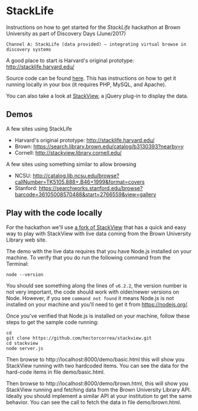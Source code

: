 # StackLife
Instructions on how to get started for the *StackLife* hackathon at Brown University as part of Discovery Days (June/2017)

    Channel A: StackLife (data provided) — integrating virtual browse in discovery systems

A good place to start is Harvard's original prototype: http://stacklife.harvard.edu/

Source code can be found [here](https://github.com/harvard-lil/stacklife). This has instructions on how to get it running locally in your box (it requires PHP, MySQL, and Apache).

You can also take a look at [StackView](https://github.com/harvard-lil/stackview/), a jQuery plug-in to display the data.


## Demos
A few sites using StackLife

* Harvard's original prototype: http://stacklife.harvard.edu/
* Brown: https://search.library.brown.edu/catalog/b3130393?nearby=y
* Cornell: http://stackview.library.cornell.edu/

A few sites using something similar to allow browsing
* NCSU: http://catalog.lib.ncsu.edu/browse?callNumber=TK5105.888+.B46+1999&format=covers
* Stanford: https://searchworks.stanford.edu/browse?barcode=36105008570488&start=2766559&view=gallery


## Play with the code locally
For the hackathon we'll use [a fork of StackView](https://github.com/hectorcorrea/stackview) that has a quick and easy way to play with StackView with live data coming from the Brown University Library web site.

The demo with the live data requires that you have Node.js installed on your machine. To verify that you do run the following command from the Terminal:

```
node --version
```

You should see something along the lines of `v6.2.2`, the version number is not very important, the code should work with older/newer versions on Node. However, if you see `command not found` it means Node.js is not installed on your machine and you'll need to get it from https://nodejs.org/.

Once you've verified that Node.js is installed on your machine, follow these steps to get the sample code running:

```
cd
git clone https://github.com/hectorcorrea/stackview.git
cd stackview
node server.js
```

Then browse to http://localhost:8000/demo/basic.html this will show you StackView running with two hardcoded items. You can see the data for the hard-code items in file demo/basic.html.

Then browse to http://localhost:8000/demo/brown.html, this will show you StackView running and fetching data from the Brown University Library API. Ideally you should implement a similar API at your institution to get the same behavior. You can see the call to fetch the data in file demo/brown.html.
